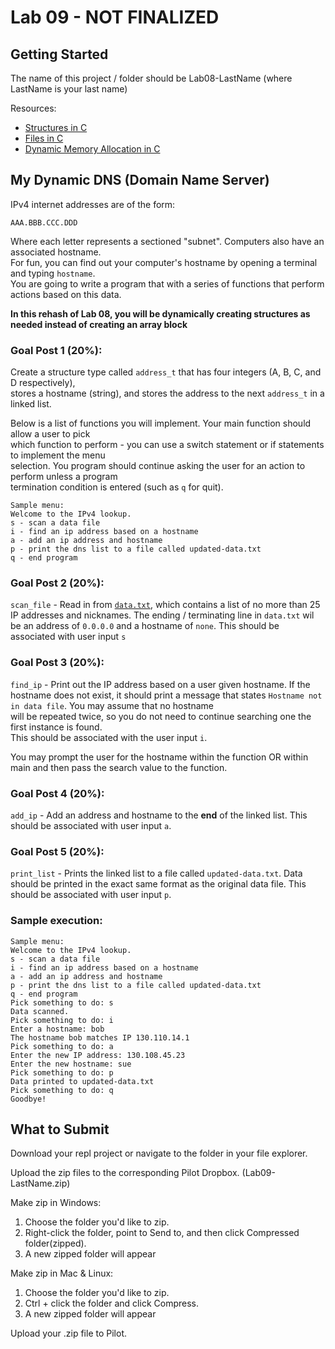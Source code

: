 # Lab 09 - NOT FINALIZED

## Getting Started

The name of this project / folder should be Lab08-LastName (where LastName is your last name)

Resources:

- [Structures in C](https://www.geeksforgeeks.org/structures-c/)
- [Files in C](https://www.geeksforgeeks.org/basics-file-handling-c/)
- [Dynamic Memory Allocation in C](https://www.geeksforgeeks.org/dynamic-memory-allocation-in-c-using-malloc-calloc-free-and-realloc/)

## My Dynamic DNS (Domain Name Server)

IPv4 internet addresses are of the form:

```
AAA.BBB.CCC.DDD
```

Where each letter represents a sectioned "subnet". Computers also have an associated hostname.  
For fun, you can find out your computer's hostname by opening a terminal and typing `hostname`.  
You are going to write a program that with a series of functions that perform actions based on this data.

**In this rehash of Lab 08, you will be dynamically creating structures as needed instead of creating an array block**

### Goal Post 1 (20%):

Create a structure type called `address_t` that has four integers (A, B, C, and D respectively),  
stores a hostname (string), and stores the address to the next `address_t` in a linked list.

Below is a list of functions you will implement. Your main function should allow a user to pick  
which function to perform - you can use a switch statement or if statements to implement the menu  
selection. You program should continue asking the user for an action to perform unless a program  
termination condition is entered (such as `q` for quit).

```
Sample menu:
Welcome to the IPv4 lookup.
s - scan a data file
i - find an ip address based on a hostname
a - add an ip address and hostname
p - print the dns list to a file called updated-data.txt
q - end program
```

### Goal Post 2 (20%):

`scan_file` - Read in from [`data.txt`](./data.txt), which contains a list of no more than 25 IP addresses and nicknames. The ending / terminating line in `data.txt` wil be an address of `0.0.0.0` and a hostname of `none`. This should be associated with user input `s`

### Goal Post 3 (20%):

`find_ip` - Print out the IP address based on a user given hostname. If the hostname does not exist, it should print a message that states `Hostname not in data file`. You may assume that no hostname  
will be repeated twice, so you do not need to continue searching one the first instance is found.  
This should be associated with the user input `i`.

You may prompt the user for the hostname within the function OR within main and then pass the search value to the function.

### Goal Post 4 (20%):

`add_ip` - Add an address and hostname to the **end** of the linked list. This should be associated with user input `a`.

### Goal Post 5 (20%):

`print_list` - Prints the linked list to a file called `updated-data.txt`. Data should be printed in the exact same format as the original data file. This should be associated with user input `p`.

### Sample execution:

```
Sample menu:
Welcome to the IPv4 lookup.
s - scan a data file
i - find an ip address based on a hostname
a - add an ip address and hostname
p - print the dns list to a file called updated-data.txt
q - end program
Pick something to do: s
Data scanned.
Pick something to do: i
Enter a hostname: bob
The hostname bob matches IP 130.110.14.1
Pick something to do: a
Enter the new IP address: 130.108.45.23
Enter the new hostname: sue
Pick something to do: p
Data printed to updated-data.txt
Pick something to do: q
Goodbye!

```

## What to Submit

Download your repl project or navigate to the folder in your file explorer.

Upload the zip files to the corresponding Pilot Dropbox. (Lab09-LastName.zip)

Make zip in Windows:

1. Choose the folder you'd like to zip.
2. Right-click the folder, point to Send to, and then click Compressed folder(zipped).
3. A new zipped folder will appear

Make zip in Mac & Linux:

1. Choose the folder you'd like to zip.
2. Ctrl + click the folder and click Compress.
3. A new zipped folder will appear

Upload your .zip file to Pilot.
